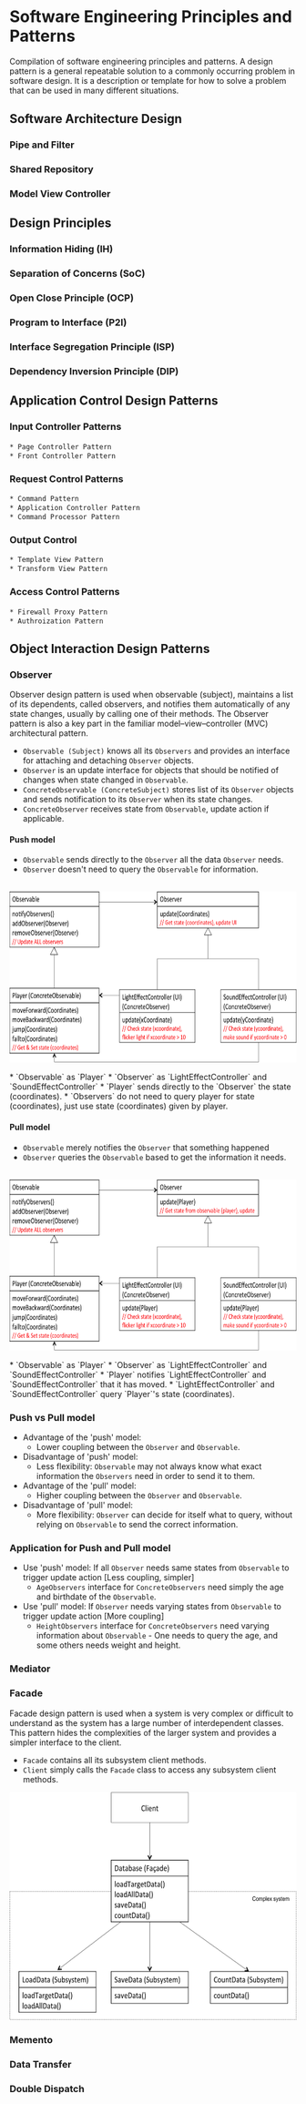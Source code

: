 # Software Engineering Principles and Patterns
Compilation of software engineering principles and patterns. A design pattern is a general repeatable solution to a commonly occurring problem in software design. It is a description or template for how to solve a problem that can be used in many different situations.

## Software Architecture Design
### Pipe and Filter
### Shared Repository
### Model View Controller
  
## Design Principles
### Information Hiding (IH)
### Separation of Concerns (SoC)
### Open Close Principle (OCP)
### Program to Interface (P2I)
### Interface Segregation Principle (ISP)
### Dependency Inversion Principle (DIP)
  
## Application Control Design Patterns
### Input Controller Patterns
    * Page Controller Pattern
    * Front Controller Pattern
### Request Control Patterns 
    * Command Pattern
    * Application Controller Pattern
    * Command Processor Pattern
### Output Control
    * Template View Pattern
    * Transform View Pattern
### Access Control Patterns
    * Firewall Proxy Pattern
    * Authroization Pattern

## Object Interaction Design Patterns
### Observer 
Observer design pattern is used when observable (subject), maintains a list of its dependents, called observers, and notifies them automatically of any state changes, usually by calling one of their methods. The Observer pattern is also a key part in the familiar model–view–controller (MVC) architectural pattern.
  * `Observable (Subject)` knows all its `Observers` and provides an interface for attaching and detaching `Observer` objects.
  * `Observer` is an update interface for objects that should be notified of changes when state changed in `Observable`.
  * `ConcreteObservable (ConcreteSubject)` stores list of its `Observer` objects and sends notification to its `Observer` when its state changes.
  * `ConcreteObserver` receives state from `Observable`, update action if applicable.

#### Push model
  * `Observable` sends directly to the `Observer` all the data `Observer` needs. 
  * `Observer` doesn't need to query the `Observable` for information. </br></br>
<p align="center"><img src="https://github.com/jun159/SoftwareEngineering/blob/master/img/pushmodel.png" height ="300"></p>
  * `Observable` as `Player`
  * `Observer` as `LightEffectController` and `SoundEffectController`
    * `Player` sends directly to the `Observer` the state (coordinates).
    * `Observers` do not need to query player for state (coordinates), just use state (coordinates) given by player.
    
#### Pull model
  * `Observable` merely notifies the `Observer` that something happened
  * `Observer` queries the `Observable` based to get the information it needs. </br></br>
<p align="center"><img src="https://github.com/jun159/SoftwareEngineering/blob/master/img/pullmodel.png" height ="300"></p>
  * `Observable` as `Player`
  * `Observer` as `LightEffectController` and `SoundEffectController`
    * `Player` notifies `LightEffectController` and `SoundEffectController` that it has moved.
    * `LightEffectController` and `SoundEffectController` query `Player`'s state (coordinates).
    
### Push vs Pull model
* Advantage of the 'push' model:
  * Lower coupling between the `Observer` and `Observable`.
* Disadvantage of 'push' model:
  * Less flexibility: `Observable` may not always know what exact information the `Observers` need in order to send it to them.
* Advantage of the 'pull' model:
  * Higher coupling between the `Observer` and `Observable`.
* Disadvantage of 'pull' model:
  * More flexibility: `Observer` can decide for itself what to query, without relying on `Observable` to send the correct information.
  
### Application for Push and Pull model
* Use 'push' model: If all `Observer` needs same states from `Observable` to trigger update action [Less coupling, simpler]
  * `AgeObservers` interface for `ConcreteObservers` need simply the age and birthdate of the `Observable`. 
* Use 'pull' model: If `Observer` needs varying states from `Observable` to trigger update action [More coupling]
  * `HeightObservers` interface for `ConcreteObservers` need varying information about `Observable` - One needs to query the age, and some others needs weight and height.
  
### Mediator
### Facade
Facade design pattern is used when a system is very complex or difficult to understand as the system has a large number of interdependent classes. This pattern hides the complexities of the larger system and provides a simpler interface to the client. 
* `Facade` contains all its subsystem client methods. 
* `Client` simply calls the `Facade` class to access any subsystem client methods.
<p align="center"><img src="https://github.com/jun159/SoftwareEngineering/blob/master/img/facade.png" height ="400"></p>

### Memento
### Data Transfer
### Double Dispatch
